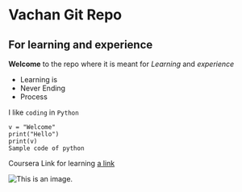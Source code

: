 # Vachan Git Repo

## For learning and experience

**Welcome** to the repo where it is meant for *Learning* and *experience*

- Learning is
- Never Ending
- Process

I like `coding` in `Python`

```
v = "Welcome"
print("Hello")
print(v)
Sample code of python
```

Coursera Link for learning [a link](https://www.coursera.org/)

![This is an image.](https://www.google.com/url?sa=i&url=https%3A%2F%2Fcz.pinterest.com%2Fpin%2F705376360359135096%2F&psig=AOvVaw3DN3_RP6fOp7XKxKhy9wER&ust=1596120387968000&source=images&cd=vfe&ved=0CAIQjRxqFwoTCMiYqvrZ8uoCFQAAAAAdAAAAABAD)
